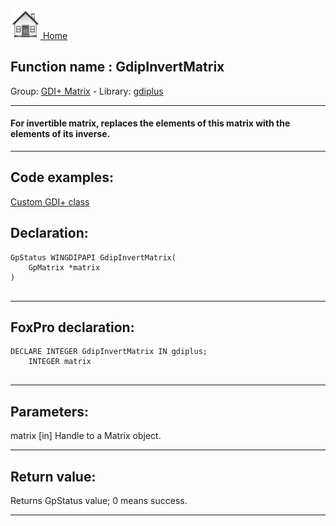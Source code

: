 [<img src="../../images/home.png"> Home ](https://github.com/VFPX/Win32API)  

## Function name : GdipInvertMatrix
Group: [GDI+ Matrix](../../functions_group.md#GDIplus_Matrix)  -  Library: [gdiplus](../../../libraries.md#gdiplus)  
***  


#### For invertible matrix, replaces the elements of this matrix with the elements of its inverse.


***  


## Code examples:
[Custom GDI+ class](../../samples/sample_450.md)  

## Declaration:
```foxpro  
GpStatus WINGDIPAPI GdipInvertMatrix(
	GpMatrix *matrix
)
  
```  
***  


## FoxPro declaration:
```foxpro  
DECLARE INTEGER GdipInvertMatrix IN gdiplus;
	INTEGER matrix
  
```  
***  


## Parameters:
matrix
[in] Handle to a Matrix object.
  
***  


## Return value:
Returns GpStatus value; 0 means success.  
***  

